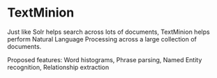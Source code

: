 # TextMinion

Just like Solr helps search across lots of documents, TextMinion helps perform Natural Language Processing across a large collection of documents.

Proposed features: Word histograms, Phrase parsing, Named Entity recognition, Relationship extraction

